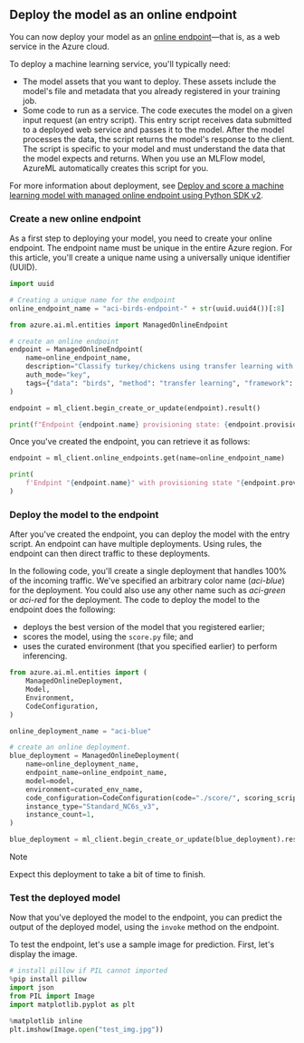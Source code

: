 
## Deploy the model as an online endpoint

You can now deploy your model as an [online endpoint](concept-endpoints.md)—that is, as a web service in the Azure cloud.

To deploy a machine learning service, you'll typically need:
- The model assets that you want to deploy. These assets include the model's file and metadata that you already registered in your training job.
- Some code to run as a service. The code executes the model on a given input request (an entry script). This entry script receives data submitted to a deployed web service and passes it to the model. After the model processes the data, the script returns the model's response to the client. The script is specific to your model and must understand the data that the model expects and returns. When you use an MLFlow model, AzureML automatically creates this script for you.

For more information about deployment, see [Deploy and score a machine learning model with managed online endpoint using Python SDK v2](how-to-deploy-managed-online-endpoint-sdk-v2.md).

### Create a new online endpoint

As a first step to deploying your model, you need to create your online endpoint. The endpoint name must be unique in the entire Azure region. For this article, you'll create a unique name using a universally unique identifier (UUID).

```python
import uuid

# Creating a unique name for the endpoint
online_endpoint_name = "aci-birds-endpoint-" + str(uuid.uuid4())[:8]
```

```python
from azure.ai.ml.entities import ManagedOnlineEndpoint

# create an online endpoint
endpoint = ManagedOnlineEndpoint(
    name=online_endpoint_name,
    description="Classify turkey/chickens using transfer learning with PyTorch",
    auth_mode="key",
    tags={"data": "birds", "method": "transfer learning", "framework": "pytorch"},
)

endpoint = ml_client.begin_create_or_update(endpoint).result()

print(f"Endpoint {endpoint.name} provisioning state: {endpoint.provisioning_state}")
```

Once you've created the endpoint, you can retrieve it as follows:

```python
endpoint = ml_client.online_endpoints.get(name=online_endpoint_name)

print(
    f'Endpint "{endpoint.name}" with provisioning state "{endpoint.provisioning_state}" is retrieved'
)
```

### Deploy the model to the endpoint

After you've created the endpoint, you can deploy the model with the entry script. An endpoint can have multiple deployments. Using rules, the endpoint can then direct traffic to these deployments.

In the following code, you'll create a single deployment that handles 100% of the incoming traffic. We've specified an arbitrary color name (*aci-blue*) for the deployment. You could also use any other name such as *aci-green* or *aci-red* for the deployment.
The code to deploy the model to the endpoint does the following:

- deploys the best version of the model that you registered earlier;
- scores the model, using the `score.py` file; and
- uses the curated environment (that you specified earlier) to perform inferencing.

```python
from azure.ai.ml.entities import (
    ManagedOnlineDeployment,
    Model,
    Environment,
    CodeConfiguration,
)

online_deployment_name = "aci-blue"

# create an online deployment.
blue_deployment = ManagedOnlineDeployment(
    name=online_deployment_name,
    endpoint_name=online_endpoint_name,
    model=model,
    environment=curated_env_name,
    code_configuration=CodeConfiguration(code="./score/", scoring_script="score.py"),
    instance_type="Standard_NC6s_v3",
    instance_count=1,
)

blue_deployment = ml_client.begin_create_or_update(blue_deployment).result()
```

> [!NOTE]
> Expect this deployment to take a bit of time to finish.

### Test the deployed model

Now that you've deployed the model to the endpoint, you can predict the output of the deployed model, using the `invoke` method on the endpoint.

To test the endpoint, let's use a sample image for prediction. First, let's display the image.

```python
# install pillow if PIL cannot imported
%pip install pillow
import json
from PIL import Image
import matplotlib.pyplot as plt

%matplotlib inline
plt.imshow(Image.open("test_img.jpg"))
```
